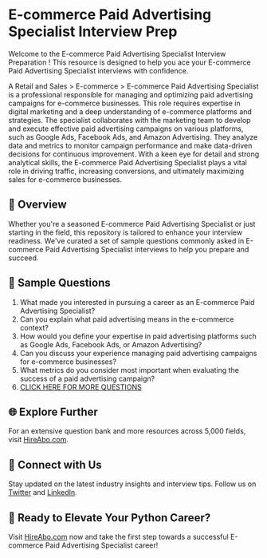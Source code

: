 # E-commerce Paid Advertising Specialist Interview Prep

Welcome to the E-commerce Paid Advertising Specialist Interview Preparation ! This resource is designed to help you ace your E-commerce Paid Advertising Specialist interviews with confidence.

A Retail and Sales > E-commerce > E-commerce Paid Advertising Specialist is a professional responsible for managing and optimizing paid advertising campaigns for e-commerce businesses. This role requires expertise in digital marketing and a deep understanding of e-commerce platforms and strategies. The specialist collaborates with the marketing team to develop and execute effective paid advertising campaigns on various platforms, such as Google Ads, Facebook Ads, and Amazon Advertising. They analyze data and metrics to monitor campaign performance and make data-driven decisions for continuous improvement. With a keen eye for detail and strong analytical skills, the E-commerce Paid Advertising Specialist plays a vital role in driving traffic, increasing conversions, and ultimately maximizing sales for e-commerce businesses.

## 🚀 Overview

Whether you're a seasoned E-commerce Paid Advertising Specialist or just starting in the field, this repository is tailored to enhance your interview readiness. We've curated a set of sample questions commonly asked in E-commerce Paid Advertising Specialist interviews to help you prepare and succeed.

## 📝 Sample Questions

1. What made you interested in pursuing a career as an E-commerce Paid Advertising Specialist?
2. Can you explain what paid advertising means in the e-commerce context?
3. How would you define your expertise in paid advertising platforms such as Google Ads, Facebook Ads, or Amazon Advertising?
4. Can you discuss your experience managing paid advertising campaigns for e-commerce businesses?
5. What metrics do you consider most important when evaluating the success of a paid advertising campaign?
6. [CLICK HERE FOR MORE QUESTIONS](https://hireabo.com/job/22_2_22/Ecommerce%20Paid%20Advertising%20Specialist)

## 🌐 Explore Further

For an extensive question bank and more resources across 5,000 fields, visit [HireAbo.com](https://www.hireabo.com).

## 📱 Connect with Us

Stay updated on the latest industry insights and interview tips. Follow us on [Twitter](https://twitter.com/hireabo) and [LinkedIn](https://www.linkedin.com/in/hire-abo-3609972a8/).

## 🚀 Ready to Elevate Your Python Career?

Visit [HireAbo.com](https://www.hireabo.com) now and take the first step towards a successful E-commerce Paid Advertising Specialist career!
